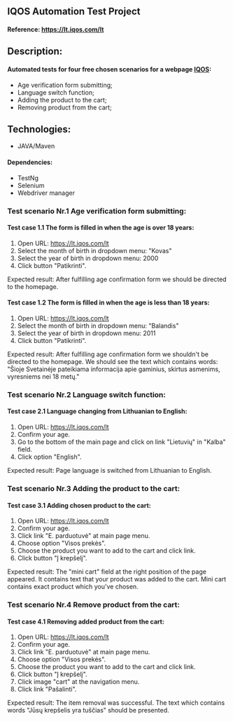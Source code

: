 ## IQOS Automation Test Project

#### Reference: https://lt.iqos.com/lt


## Description:


#### Automated tests for four free chosen scenarios for a webpage [IQOS](https://lt.iqos.com/lt):
* Age verification form submitting;
* Language switch function;
* Adding the product to the cart;
* Removing product from the cart;


## Technologies:
* JAVA/Maven
#### Dependencies:
* TestNg
* Selenium
* Webdriver manager

### Test scenario Nr.1 Age verification form submitting:
#### Test case 1.1 The form is filled in when the age is over 18 years:


1. Open URL: https://lt.iqos.com/lt
2. Select the month of birth in dropdown menu: "Kovas"
3. Select the year of birth in dropdown menu: 2000
4. Click button "Patikrinti".

Expected result: After fulfilling age confirmation form we should be directed to the homepage.

#### Test case 1.2 The form is filled in when the age is less than 18 years:


1. Open URL: https://lt.iqos.com/lt
2. Select the month of birth in dropdown menu: "Balandis"
3. Select the year of birth in dropdown menu: 2011
4. Click button "Patikrinti".

Expected result: After fulfilling age confirmation form we shouldn't be directed to the homepage.
We should see the text which contains words: 
"Šioje Svetainėje pateikiama informacija apie gaminius, 
skirtus asmenims, vyresniems nei 18 metų."

### Test scenario Nr.2 Language switch function:
#### Test case 2.1 Language changing from Lithuanian to English:


1. Open URL: https://lt.iqos.com/lt
2. Confirm your age.
3. Go to the bottom of the main page and click on link "Lietuvių" in "Kalba" field.
4. Click option "English".

Expected result: Page language is switched from Lithuanian to English.


### Test scenario Nr.3 Adding the product to the cart:
#### Test case 3.1 Adding chosen product to the cart:

1. Open URL: https://lt.iqos.com/lt
2. Confirm your age.
3. Click link "E. parduotuvė" at main page menu.
4. Choose option "Visos prekės".
5. Choose the product you want to add to the cart and click link.
6. Click button "Į krepšelį".

Expected result: The "mini cart" field at the right position of the
page appeared. It contains text that your product was added to the cart.
Mini cart contains exact product which you've chosen.

### Test scenario Nr.4 Remove product from the cart:
#### Test case 4.1 Removing added product from the cart:

1. Open URL: https://lt.iqos.com/lt
2. Confirm your age.
3. Click link "E. parduotuvė" at main page menu.
4. Choose option "Visos prekės".
5. Choose the product you want to add to the cart and click link.
6. Click button "Į krepšelį".
7. Click image "cart" at the navigation menu.
8. Click link "Pašalinti".

Expected result: The item removal was successful. 
The text which contains words "Jūsų krepšelis yra tuščias"
should be presented.